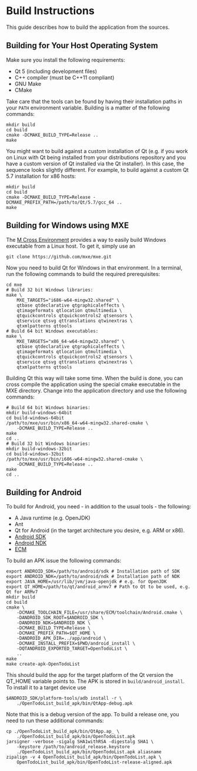 Build Instructions
==================

This guide describes how to build the application from the sources.



Building for Your Host Operating System
---------------------------------------

Make sure you install the following requirements:

* Qt 5 (including development files)
* C++ compiler (must be C++11 compliant)
* GNU Make
* CMake

Take care that the tools can be found by having their installation paths in your `PATH` environment
variable. Building is a matter of the following commands:

    mkdir build
    cd build
    cmake -DCMAKE_BUILD_TYPE=Release ..
    make

You might want to build against a custom installation of Qt (e.g. if you work on Linux with Qt
being installed from your distributions repository and you have a custom version of Qt installed
via the Qt installer). In this case, the sequence looks slightly different. For example, to
build against a custom Qt 5.7 installation for x86 hosts:

    mkdir build
    cd build
    cmake -DCMAKE_BUILD_TYPE=Release -DCMAKE_PREFIX_PATH=/path/to/Qt/5.7/gcc_64 ..
    make

Building for Windows using MXE
------------------------------

The [M Cross Environment](http://mxe.cc/) provides a way to easily build Windows executable
from a Linux host. To get it, simply use an

    git clone https://github.com/mxe/mxe.git

Now you need to build Qt for Windows in that environment. In a terminal, run the following
commands to build the required prerequisites:

    cd mxe
    # Build 32 bit Windows libraries:
    make \
        MXE_TARGETS="i686-w64-mingw32.shared" \
        qtbase qtdeclarative qtgraphicaleffects \
        qtimageformats qtlocation qtmultimedia \
        qtquickcontrols qtquickcontrols2 qtsensors \
        qtservice qtsvg qttranslations qtwinextras \
        qtxmlpatterns qttools
    # Build 64 bit Windows executables:
    make \
        MXE_TARGETS="x86_64-w64-mingw32.shared" \
        qtbase qtdeclarative qtgraphicaleffects \
        qtimageformats qtlocation qtmultimedia \
        qtquickcontrols qtquickcontrols2 qtsensors \
        qtservice qtsvg qttranslations qtwinextras \
        qtxmlpatterns qttools

Building Qt this way will take some time. When the build is done, you can cross compile the
application using the special cmake executable in the MXE directory. Change into the
application directory and use the following commands:
    
    # Build 64 bit Windows binaries:
    mkdir build-windows-64bit
    cd build-windows-64bit
    /path/to/mxe/usr/bin/x86_64-w64-mingw32.shared-cmake \
        -DCMAKE_BUILD_TYPE=Release ..
    make
    cd ..
    # Build 32 bit Windows binaries:
    mkdir build-windows-32bit
    cd build-windows-32bit
    /path/to/mxe/usr/bin/i686-w64-mingw32.shared-cmake \
        -DCMAKE_BUILD_TYPE=Release ..
    make
    cd ..


Building for Android
--------------------

To build for Android, you need - in addition to the usual tools - the following:

* A Java runtime (e.g. OpenJDK)
* Ant
* Qt for Android (in the target architecture you desire, e.g. ARM or x86).
* [Android SDK](https://developer.android.com/studio/index.html#downloads)
* [Android NDK](https://developer.android.com/ndk/index.html)
* [ECM](https://api.kde.org/ecm/manual/ecm.7.html)

To build an APK issue the following commands:

    export ANDROID_SDK=/path/to/android/sdk # Installation path of SDK
    export ANDROID_NDK=/path/to/android/ndk # Installation path of NDK
    export JAVA_HOME=/usr/lib/jvm/java-openjdk # e.g. for OpenJDK
    export QT_HOME=/path/to/qt/android_armv7 # Path to Qt to be used, e.g. Qt for ARMv7
    mkdir build
    cd build
    cmake \
        -DCMAKE_TOOLCHAIN_FILE=/usr/share/ECM/toolchain/Android.cmake \
        -DANDROID_SDK_ROOT=$ANDROID_SDK \
        -DANDROID_NDK=$ANDROID_NDK \
        -DCMAKE_BUILD_TYPE=Release \
        -DCMAKE_PREFIX_PATH=$QT_HOME \
        -DANDROID_APK_DIR=../app/android \
        -DCMAKE_INSTALL_PREFIX=$PWD/android_install \
        -DQTANDROID_EXPORTED_TARGET=OpenTodoList \
        ..
    make
    make create-apk-OpenTodoList

This should build the app for the target platform of the Qt version the QT_HOME
variable points to. The APK is stored in `build/android_install`. To install it to
a target device use

    $ANDROID_SDK/platform-tools/adb install -r \
        ./OpenTodoList_build_apk/bin/QtApp-debug.apk

Note that this is a debug version of the app. To build a release one, you need to run these
additional commands:

    cp ./OpenTodoList_build_apk/bin/QtApp.ap_ \
        ./OpenTodoList_build_apk/bin/OpenTodoList.apk
    jarsigner -verbose -sigalg SHA1withRSA -digestalg SHA1 \
        -keystore /path/to/android_release.keystore 
        ./OpenTodoList_build_apk/bin/OpenTodoList.apk aliasname
    zipalign -v 4 OpenTodoList_build_apk/bin/OpenTodoList.apk \
        OpenTodoList_build_apk/bin/OpenTodoList-release-aligned.apk

